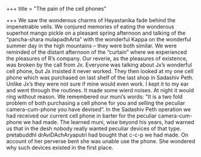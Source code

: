 +++
title = "The pain of the cell phones"

+++
We saw the wonderous charms of Hayastanika fade behind the impenetrable
veils. We conjured memories of eating the wonderous superhot mango
pickle on a pleasant spring afternoon and talking of the “pancha-shara
mulapadhArta” with the wonderful Kappa on the wonderful summer day in
the high mountains – they were both similar. We were reminded of the
distant afternoon of the “curtain” where we experienced the pleasures of
R’s company. Our reverie, as the pleasures of existence, was broken by
the call from Jx. Everyone was talking about Jx’s wonderful cell phone,
but Jx insisted it never worked. They then looked at my one cell phone
which was purchased on last shelf of the last shop in Sadashiv Peth.
Unlike Jx’s they were not sure if mine would even work. I kept it to my
ear and went through the routines. It made some wierd noises. At night
it would ring without reason. We remembered our muni’s words: “It is a
two fold problem of both purchasing a cell phone for you and selling the
peculiar camera-cum-phone you have devised”. In the Sadashiv Peth
operation we had received our current cell phone in barter for the
peculiar camera-cum-phone we had made. The learned muni, wise beyond his
years, had warned us that in the desh nobody really wanted peculiar
devices of that type. pretabuddhI drAviDAchAryaputri had bought that
c-c-p we had made. On account of her perverse bent she was unable use
the phone. She wondered why such devices existed in the first place.
